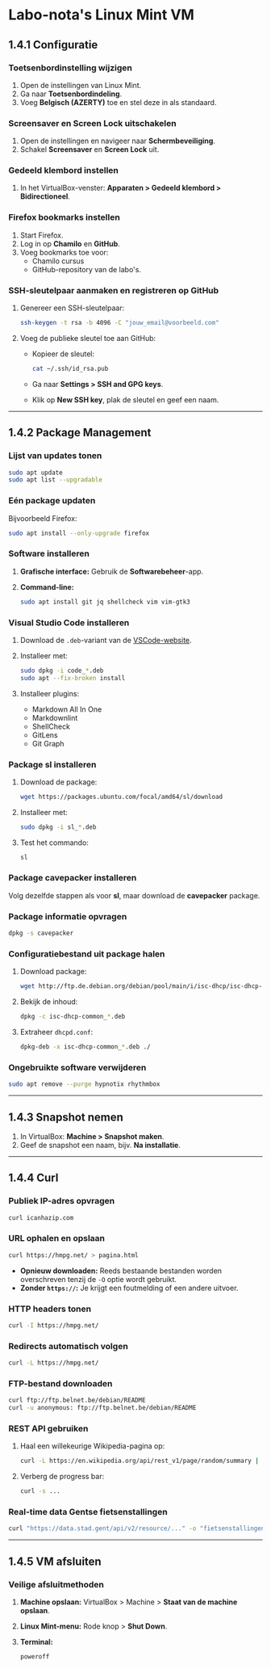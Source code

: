 # Labo-nota's Linux Mint VM

## 1.4.1 Configuratie

### Toetsenbordinstelling wijzigen

1. Open de instellingen van Linux Mint.
2. Ga naar **Toetsenbordindeling**.
3. Voeg **Belgisch (AZERTY)** toe en stel deze in als standaard.

### Screensaver en Screen Lock uitschakelen

1. Open de instellingen en navigeer naar **Schermbeveiliging**.
2. Schakel **Screensaver** en **Screen Lock** uit.

### Gedeeld klembord instellen

1. In het VirtualBox-venster: **Apparaten > Gedeeld klembord > Bidirectioneel**.

### Firefox bookmarks instellen

1. Start Firefox.
2. Log in op **Chamilo** en **GitHub**.
3. Voeg bookmarks toe voor:
   - Chamilo cursus
   - GitHub-repository van de labo's.

### SSH-sleutelpaar aanmaken en registreren op GitHub

1. Genereer een SSH-sleutelpaar:

   ```bash
   ssh-keygen -t rsa -b 4096 -C "jouw_email@voorbeeld.com"
   ```

2. Voeg de publieke sleutel toe aan GitHub:

   - Kopieer de sleutel:

     ```bash
     cat ~/.ssh/id_rsa.pub
     ```

   - Ga naar **Settings > SSH and GPG keys**.
   - Klik op **New SSH key**, plak de sleutel en geef een naam.

---

## 1.4.2 Package Management

### Lijst van updates tonen

```bash
sudo apt update
sudo apt list --upgradable
```

### Eén package updaten

Bijvoorbeeld Firefox:

```bash
sudo apt install --only-upgrade firefox
```

### Software installeren

1. **Grafische interface:** Gebruik de **Softwarebeheer**-app.
2. **Command-line:**

   ```bash
   sudo apt install git jq shellcheck vim vim-gtk3
   ```

### Visual Studio Code installeren

1. Download de `.deb`-variant van de [VSCode-website](https://code.visualstudio.com/).
2. Installeer met:

   ```bash
   sudo dpkg -i code_*.deb
   sudo apt --fix-broken install
   ```

3. Installeer plugins:
   - Markdown All In One
   - Markdownlint
   - ShellCheck
   - GitLens
   - Git Graph

### Package sl installeren

1. Download de package:

   ```bash
   wget https://packages.ubuntu.com/focal/amd64/sl/download
   ```

2. Installeer met:

   ```bash
   sudo dpkg -i sl_*.deb
   ```

3. Test het commando:

   ```bash
   sl
   ```

### Package cavepacker installeren

Volg dezelfde stappen als voor **sl**, maar download de **cavepacker** package.

### Package informatie opvragen

```bash
dpkg -s cavepacker
```

### Configuratiebestand uit package halen

1. Download package:

   ```bash
   wget http://ftp.de.debian.org/debian/pool/main/i/isc-dhcp/isc-dhcp-common_4.4.3-P1-5_s390x.deb
   ```

2. Bekijk de inhoud:

   ```bash
   dpkg -c isc-dhcp-common_*.deb
   ```

3. Extraheer `dhcpd.conf`:

   ```bash
   dpkg-deb -x isc-dhcp-common_*.deb ./
   ```

### Ongebruikte software verwijderen

```bash
sudo apt remove --purge hypnotix rhythmbox
```

---

## 1.4.3 Snapshot nemen

1. In VirtualBox: **Machine > Snapshot maken**.
2. Geef de snapshot een naam, bijv. **Na installatie**.

---

## 1.4.4 Curl

### Publiek IP-adres opvragen

```bash
curl icanhazip.com
```

### URL ophalen en opslaan

```bash
curl https://hmpg.net/ > pagina.html
```

- **Opnieuw downloaden:** Reeds bestaande bestanden worden overschreven tenzij de `-O` optie wordt gebruikt.
- **Zonder `https://`:** Je krijgt een foutmelding of een andere uitvoer.

### HTTP headers tonen

```bash
curl -I https://hmpg.net/
```

### Redirects automatisch volgen

```bash
curl -L https://hmpg.net/
```

### FTP-bestand downloaden

```bash
curl ftp://ftp.belnet.be/debian/README
curl -u anonymous: ftp://ftp.belnet.be/debian/README
```

### REST API gebruiken

1. Haal een willekeurige Wikipedia-pagina op:
   ```bash
   curl -L https://en.wikipedia.org/api/rest_v1/page/random/summary | jq
   ```
2. Verberg de progress bar:
   ```bash
   curl -s ...
   ```

### Real-time data Gentse fietsenstallingen

```bash
curl "https://data.stad.gent/api/v2/resource/..." -o "fietsenstallingen-$(date +%Y%m%d-%H%M%S).json"
```

---

## 1.4.5 VM afsluiten

### Veilige afsluitmethoden

1. **Machine opslaan:** VirtualBox > Machine > **Staat van de machine opslaan**.
2. **Linux Mint-menu:** Rode knop > **Shut Down**.
3. **Terminal:**

   ```bash
   poweroff
   ```
